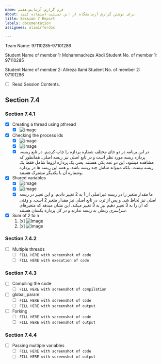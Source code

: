 ```yaml
---
name: فرم گزارش آزمایش هفتم
about: برای نوشتن گزارش آزمایشگاه از این تمپلیت استفاده کنید
title: Session 7 Report
labels: documentation
assignees: alimirferdos

---
```


Team Name: 97110285-97101286

Student Name of member 1: Mohammadreza Abdi
Student No. of member 1: 97110285

Student Name of member 2: Alireza Ilami
Student No. of member 2: 97101286

- [ ] Read Session Contents.

## Section 7.4

### Section 7.4.1
- [X] Creating a thread using pthread
    - [X] ![image](https://user-images.githubusercontent.com/45389577/129480882-4e4bd976-4b9c-42c4-8216-624f40026349.png)
   
- [x]  Checking the process ids
    - [x] ![image](https://user-images.githubusercontent.com/45389577/129481687-1df31a0f-d1c3-49f1-80bd-324d1cff766c.png)
    - [x] ![image](https://user-images.githubusercontent.com/45389577/130116244-b8ac26db-adb9-4f03-82d4-5fb2a8ea6919.png)
    - [x] در این برنامه در دو جای مختلف شماره پردازه را چاپ کردیم. در تابع ریسه، پردازه ریسه مورد نظر است و در تابع اصلی نیز ریسه اصلی. همانطور که مشاهده میشود، این دو عدد یکی هستند. یعنی یک پردازه لزوما شامل فقط یک ریسه نیست. بلکه میتواند شامل چند ریسه باشد. و همه این ریسه ها در پردازه وشماره آن با یکدیگر مشترک هستند.

- [x]  Shared variables
    - [x] ![image](https://user-images.githubusercontent.com/45389577/130118300-8dccc29e-858b-4acb-b3cc-4a3a4085a2b4.png)
    - [x]  ![image](https://user-images.githubusercontent.com/45389577/130118411-44432458-ec6b-44a0-9398-98031185fe2d.png)
    - [x]  ما مقدار متغیر را در ریسه غیراصلی از 1 به 2 تغییر دادیم. و این نغییر در ریسه اصلی نیز لحاظ شد. و پس از ترد، در تابع اصلی نیز مقدار متغیر 2 است. و وقتی که ان را به 3 تغییر دهیم نیز به 3 تغییر میکند. این نشان میدهد که متغیرهای *سراسری* ربطی به ریسه ندارند و در کل پردازه یکسان هستند.

- [x] Sum of 2 to n
    1. [x] ![image](https://user-images.githubusercontent.com/45389577/130132126-cea418c7-f26b-4a25-9d14-25a1760c9c1e.png)
    1. [x] ![image](https://user-images.githubusercontent.com/45389577/130132320-6a588551-57c6-448b-87bb-8e4e3fca28db.png)

### Section 7.4.2
- [ ] Multiple threads    
    - [ ] `FILL HERE with screenshot of code`
    - [ ] `FILL HERE with execution of code`

### Section 7.4.3
- [ ] Compiling the code
    - [ ] `FILL HERE with screenshot of compilation`

- [ ] global_param
    - [ ] `FILL HERE with screenshot of code`
    - [ ] `FILL HERE with screenshot of output`

- [ ] Forking
    - [ ] `FILL HERE with screenshot of code`
    - [ ] `FILL HERE with screenshot of output`
### Section 7.4.4
- [ ] Passing multiple variables
    - [ ] `FILL HERE with screenshot of code`
    - [ ] `FILL HERE with screenshot of output`
